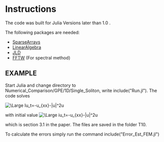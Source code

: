 # Instructions

The code was built for Julia Versions later than 1.0 .

The following packages are needed:


* [SparseArrays](https://docs.julialang.org/en/v1/stdlib/SparseArrays/index.html)
* [LinearAlgebra](https://docs.julialang.org/en/v1/stdlib/LinearAlgebra/)
* [JLD](https://github.com/JuliaIO/JLD.jl)
* [FFTW](https://pkg.julialang.org/docs/FFTW)			(For spectral method)

## EXAMPLE 

Start Julia and change directory to Numerical_Comparison/GPE/1D/Single_Soliton, write include("Run.jl"). 
The code solves 

<img src="https://latex.codecogs.com/svg.latex?\Large&space;iu_t=-u_{xx}-|u|^2u" title="\Large Iu_t=-u_{xx}-|u|^2u" />

with initial value 
<img src="https://latex.codecogs.com/svg.latex?\Large&space;u0=\sqrt{2}\textup{exp}\left(ix/2)\textup{sech}(x)" title="\Large iu_t=-u_{xx}-|u|^2u" />

which is section 3.1 in the paper. The files are saved in the folder T10. 

To calculate the errors simply run the command include("Error_Est_FEM.jl")




